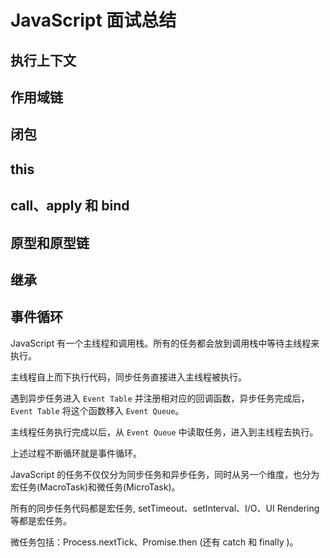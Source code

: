 # JavaScript 面试总结

## 执行上下文

## 作用域链

## 闭包

## this

## call、apply 和 bind

## 原型和原型链

## 继承

## 事件循环

JavaScript 有一个主线程和调用栈。所有的任务都会放到调用栈中等待主线程来执行。

主线程自上而下执行代码，同步任务直接进入主线程被执行。

遇到异步任务进入 `Event Table` 并注册相对应的回调函数，异步任务完成后，`Event Table` 将这个函数移入 `Event Queue`。

主线程任务执行完成以后，从 `Event Queue` 中读取任务，进入到主线程去执行。

上述过程不断循环就是事件循环。

JavaScript 的任务不仅仅分为同步任务和异步任务，同时从另一个维度，也分为宏任务(MacroTask)和微任务(MicroTask)。

所有的同步任务代码都是宏任务, setTimeout、setInterval、I/O、UI Rendering 等都是宏任务。

微任务包括：Process.nextTick、Promise.then (还有 catch 和 finally )。
